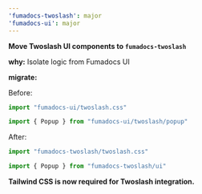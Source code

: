 ```yaml
---
'fumadocs-twoslash': major
'fumadocs-ui': major
---
```


**Move Twoslash UI components to `fumadocs-twoslash`**

**why:** Isolate logic from Fumadocs UI

**migrate:** 

Before:

```ts
import "fumadocs-ui/twoslash.css"

import { Popup } from "fumadocs-ui/twoslash/popup"
```

After:

```ts
import "fumadocs-twoslash/twoslash.css"

import { Popup } from "fumadocs-twoslash/ui"
```

**Tailwind CSS is now required for Twoslash integration.**

